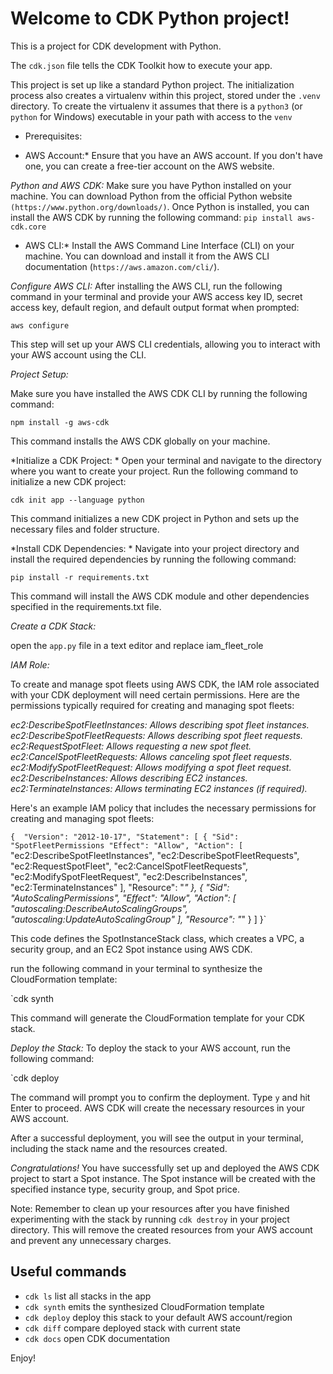 
# Welcome to CDK Python project!

This is a project for CDK development with Python.

The `cdk.json` file tells the CDK Toolkit how to execute your app.

This project is set up like a standard Python project.  The initialization
process also creates a virtualenv within this project, stored under the `.venv`
directory.  To create the virtualenv it assumes that there is a `python3`
(or `python` for Windows) executable in your path with access to the `venv`


* Prerequisites:

* AWS Account:*
Ensure that you have an AWS account. If you don't have one, you can create a free-tier account on the AWS website.

*Python and AWS CDK:*
Make sure you have Python installed on your machine. You can download Python from the official Python website `(https://www.python.org/downloads/)`. Once Python is installed, 
you can install the AWS CDK by running the following command:
`pip install aws-cdk.core`

* AWS CLI:*
Install the AWS Command Line Interface (CLI) on your machine. You can download and install it from the AWS CLI documentation (`https://aws.amazon.com/cli/`).

*Configure AWS CLI:*
After installing the AWS CLI, run the following command in your terminal and provide your AWS access key ID, secret access key, default region, and default output format when prompted:

`aws configure`

This step will set up your AWS CLI credentials, allowing you to interact with your AWS account using the CLI.

*Project Setup:*

Make sure you have installed the AWS CDK CLI by running the following command:

`npm install -g aws-cdk`

This command installs the AWS CDK globally on your machine.

*Initialize a CDK Project: *
Open your terminal and navigate to the directory where you want to create your project. Run the following command to initialize a new CDK project:

`cdk init app --language python`

This command initializes a new CDK project in Python and sets up the necessary files and folder structure.

*Install CDK Dependencies: *
Navigate into your project directory and install the required dependencies by running the following command:

`pip install -r requirements.txt`

This command will install the AWS CDK module and other dependencies specified in the requirements.txt file.

*Create a CDK Stack:*

 open the `app.py` file in a text editor and replace iam_fleet_role
 
*IAM Role:*
 
 To create and manage spot fleets using AWS CDK, the IAM role associated with your CDK deployment will need certain permissions. Here are the permissions typically required for creating and managing spot fleets:

*ec2:DescribeSpotFleetInstances: Allows describing spot fleet instances.*
*ec2:DescribeSpotFleetRequests: Allows describing spot fleet requests.*
*ec2:RequestSpotFleet: Allows requesting a new spot fleet.*
*ec2:CancelSpotFleetRequests: Allows canceling spot fleet requests.*
*ec2:ModifySpotFleetRequest: Allows modifying a spot fleet request.*
*ec2:DescribeInstances: Allows describing EC2 instances.*
*ec2:TerminateInstances: Allows terminating EC2 instances (if required).*

Here's an example IAM policy that includes the necessary permissions for creating and managing spot fleets:
 
 `{ 
  "Version": "2012-10-17",
  "Statement": [
    {
      "Sid": "SpotFleetPermissions
      "Effect": "Allow",
      "Action": [`
        "ec2:DescribeSpotFleetInstances",
        "ec2:DescribeSpotFleetRequests",
        "ec2:RequestSpotFleet",
        "ec2:CancelSpotFleetRequests",
        "ec2:ModifySpotFleetRequest",
        "ec2:DescribeInstances",
        "ec2:TerminateInstances"
      ],
      "Resource": "*"
    },
    {
      "Sid": "AutoScalingPermissions",
      "Effect": "Allow",
      "Action": [
        "autoscaling:DescribeAutoScalingGroups",
        "autoscaling:UpdateAutoScalingGroup"
      ],
      "Resource": "*"
    }
  ]
}`
 

This code defines the SpotInstanceStack class, which creates a VPC, a security group, and an EC2 Spot instance using AWS CDK.

run the following command in your terminal to synthesize the CloudFormation template:

`cdk synth

This command will generate the CloudFormation template for your CDK stack.

*Deploy the Stack:* To deploy the stack to your AWS account, run the following command:

`cdk deploy

The command will prompt you to confirm the deployment. Type `y` and hit Enter to proceed. AWS CDK will create the necessary resources in your AWS account.

After a successful deployment, you will see the output in your terminal, including the stack name and the resources created.

*Congratulations!* You have successfully set up and deployed the AWS CDK project to start a Spot instance. The Spot instance will be created with the specified instance type, security group, and Spot price.


Note: Remember to clean up your resources after you have finished experimenting with the stack by running `cdk destroy` in your project directory. This will remove the created resources from your AWS account and prevent any unnecessary charges.

## Useful commands

 * `cdk ls`          list all stacks in the app
 * `cdk synth`       emits the synthesized CloudFormation template
 * `cdk deploy`      deploy this stack to your default AWS account/region
 * `cdk diff`        compare deployed stack with current state
 * `cdk docs`        open CDK documentation

Enjoy!
